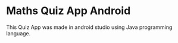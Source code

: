 # Maths Quiz App Android
 This Quiz App was made in android studio using Java programming language.
